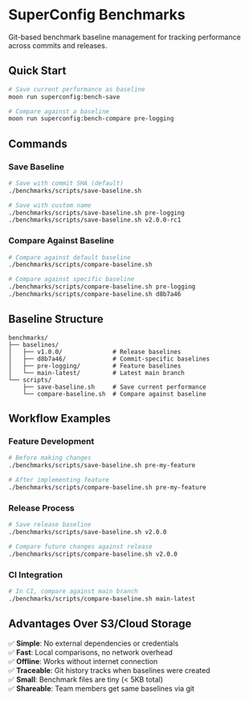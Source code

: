 # SuperConfig Benchmarks

Git-based benchmark baseline management for tracking performance across commits and releases.

## Quick Start

```bash
# Save current performance as baseline
moon run superconfig:bench-save

# Compare against a baseline  
moon run superconfig:bench-compare pre-logging
```

## Commands

### Save Baseline

```bash
# Save with commit SHA (default)
./benchmarks/scripts/save-baseline.sh

# Save with custom name
./benchmarks/scripts/save-baseline.sh pre-logging
./benchmarks/scripts/save-baseline.sh v2.0.0-rc1
```

### Compare Against Baseline

```bash
# Compare against default baseline
./benchmarks/scripts/compare-baseline.sh

# Compare against specific baseline  
./benchmarks/scripts/compare-baseline.sh pre-logging
./benchmarks/scripts/compare-baseline.sh d8b7a46
```

## Baseline Structure

```
benchmarks/
├── baselines/
│   ├── v1.0.0/              # Release baselines
│   ├── d8b7a46/             # Commit-specific baselines  
│   ├── pre-logging/         # Feature baselines
│   └── main-latest/         # Latest main branch
└── scripts/
    ├── save-baseline.sh     # Save current performance
    └── compare-baseline.sh  # Compare against baseline
```

## Workflow Examples

### Feature Development

```bash
# Before making changes
./benchmarks/scripts/save-baseline.sh pre-my-feature

# After implementing feature
./benchmarks/scripts/compare-baseline.sh pre-my-feature
```

### Release Process

```bash
# Save release baseline
./benchmarks/scripts/save-baseline.sh v2.0.0

# Compare future changes against release
./benchmarks/scripts/compare-baseline.sh v2.0.0
```

### CI Integration

```bash
# In CI, compare against main branch
./benchmarks/scripts/compare-baseline.sh main-latest
```

## Advantages Over S3/Cloud Storage

✅ **Simple**: No external dependencies or credentials\
✅ **Fast**: Local comparisons, no network overhead\
✅ **Offline**: Works without internet connection\
✅ **Traceable**: Git history tracks when baselines were created\
✅ **Small**: Benchmark files are tiny (< 5KB total)\
✅ **Shareable**: Team members get same baselines via git
